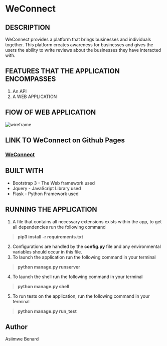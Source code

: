 # WeConnect
## DESCRIPTION
WeConnect provides a platform that brings businesses and individuals together. This platform 
creates awareness for businesses and gives the users the ability to write reviews about the 
businesses they have interacted with.

## FEATURES THAT THE APPLICATION ENCOMPASSES
1. An API
2. A WEB APPLICATION

## FlOW OF WEB APPLICATION
![wireframe](https://github.com/King-Benx/WeConnect-ui-designs/blob/master/designs/wireframes/wireframes.png)

## LINK TO WeConnect on Github Pages
### [WeConnect](https://king-benx.github.io/)

## BUILT WITH
* Bootstrap 3 - The Web framework used
* Jquery - JavaScript Library used
* Flask - Python Framework used
## RUNNING THE APPLICATION
1. A file that contains all necessary extensions exists within the app, to get all dependencies run the following command
> **pip3 install -r requirements.txt**
2. Configurations are handled by the **config.py** file and any environmental variables should occur in this file.
3. To launch the application run the following command in your terminal
> **python manage.py runserver**
4. To launch the shell run the following command in your terminal
> **python manage.py shell**
5. To run tests on the application, run the following command in your terminal
> **python manage.py run_test**
## Author
Asiimwe Benard
